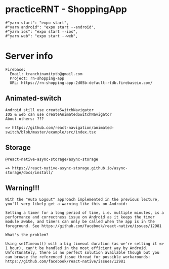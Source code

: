 # practiceRNT - ShoppingApp

    #"yarn start": "expo start",
    #"yarn android": "expo start --android",
    #"yarn ios": "expo start --ios",
    #"yarn web": "expo start --web",

# Server info

    Firebase:
      Email: tranchinamitytb@gmail.com
      Project: rn-shopping-app
      URL: https://rn-shopping-app-2d05b-default-rtdb.firebaseio.com/

## Animated-switch
    Android still use createSwitchNavigator
    IOS & web can use createAnimatedSwitchNavigator
    About others: ???
    
    => https://github.com/react-navigation/animated-switch/blob/master/example/src/index.tsx
## Storage
    @react-native-async-storage/async-storage
    
    => https://react-native-async-storage.github.io/async-storage/docs/install/


## Warning!!!
    With the "Auto Logout" approach implemented in the previous lecture, you'll very likely get a warning like this on Android:

    Setting a timer for a long period of time, i.e. multiple minutes, is a performance and correctness issue on Android as it keeps the timer module awake, and timers can only be called when the app is in the foreground. See https://github.com/facebook/react-native/issues/12981

    What's the problem?

    Using setTimeout() with a big timeout duration (as we're setting it => 1 hour), can't be handled in the most efficient way by Android. Unfortunately, there is no perfect solution available though but you can browse the referenced issue thread for possible workarounds: https://github.com/facebook/react-native/issues/12981

